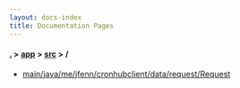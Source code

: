 ```yaml
---
layout: docs-index
title: Documentation Pages
---
```

#### [.](./../../index) > [app](./../index) > [src](./index) > **/**

- [main/java/me/jfenn/cronhubclient/data/request/Request](main/java/me/jfenn/cronhubclient/data/request/Request)
